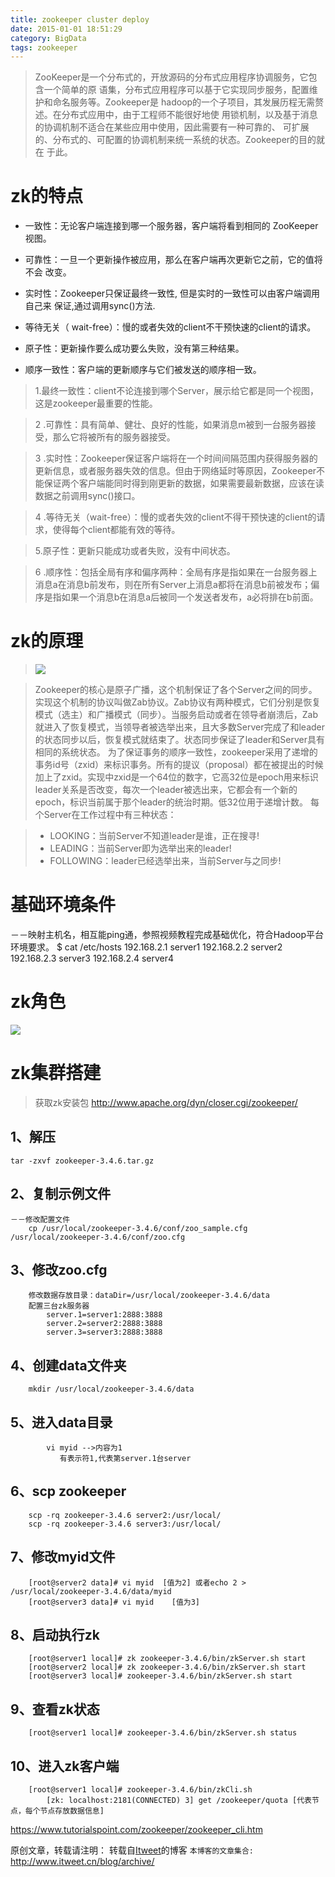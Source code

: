 ```yaml
---
title: zookeeper cluster deploy
date: 2015-01-01 18:51:29
category: BigData
tags: zookeeper
---
```

>ZooKeeper是一个分布式的，开放源码的分布式应用程序协调服务，它包含一个简单的原
>语集，分布式应用程序可以基于它实现同步服务，配置维护和命名服务等。Zookeeper是
>hadoop的一个子项目，其发展历程无需赘述。在分布式应用中，由于工程师不能很好地使
>用锁机制，以及基于消息的协调机制不适合在某些应用中使用，因此需要有一种可靠的、
>可扩展的、分布式的、可配置的协调机制来统一系统的状态。Zookeeper的目的就在
>于此。

# zk的特点
- 一致性：无论客户端连接到哪一个服务器，客户端将看到相同的 ZooKeeper 视图。

- 可靠性：一旦一个更新操作被应用，那么在客户端再次更新它之前，它的值将不会
  改变。

- 实时性：Zookeeper只保证最终一致性, 但是实时的一致性可以由客户端调用自己来
  保证,通过调用sync()方法.

- 等待无关（ wait-free）：慢的或者失效的client不干预快速的client的请求。

- 原子性：更新操作要么成功要么失败，没有第三种结果。

- 顺序一致性：客户端的更新顺序与它们被发送的顺序相一致。

> 1.最终一致性：client不论连接到哪个Server，展示给它都是同一个视图，这是zookeeper最重要的性能。

> 2 .可靠性：具有简单、健壮、良好的性能，如果消息m被到一台服务器接受，那么它将被所有的服务器接受。

> 3 .实时性：Zookeeper保证客户端将在一个时间间隔范围内获得服务器的更新信息，或者服务器失效的信息。但由于网络延时等原因，Zookeeper不能保证两个客户端能同时得到刚更新的数据，如果需要最新数据，应该在读数据之前调用sync()接口。

> 4 .等待无关（wait-free）：慢的或者失效的client不得干预快速的client的请求，使得每个client都能有效的等待。

> 5.原子性：更新只能成功或者失败，没有中间状态。

> 6 .顺序性：包括全局有序和偏序两种：全局有序是指如果在一台服务器上消息a在消息b前发布，则在所有Server上消息a都将在消息b前被发布；偏序是指如果一个消息b在消息a后被同一个发送者发布，a必将排在b前面。

# zk的原理

> ![](https://jikelab.github.io/tech-labs/screenshots/zk.jpg)

>Zookeeper的核心是原子广播，这个机制保证了各个Server之间的同步。实现这个机制的协议叫做Zab协议。Zab协议有两种模式，它们分别是恢复模式（选主）和广播模式（同步）。当服务启动或者在领导者崩溃后，Zab就进入了恢复模式，当领导者被选举出来，且大多数Server完成了和leader的状态同步以后，恢复模式就结束了。状态同步保证了leader和Server具有相同的系统状态。
>为了保证事务的顺序一致性，zookeeper采用了递增的事务id号（zxid）来标识事务。所有的提议（proposal）都在被提出的时候加上了zxid。实现中zxid是一个64位的数字，它高32位是epoch用来标识leader关系是否改变，每次一个leader被选出来，它都会有一个新的epoch，标识当前属于那个leader的统治时期。低32位用于递增计数。
>每个Server在工作过程中有三种状态：

> - LOOKING：当前Server不知道leader是谁，正在搜寻!
> - LEADING：当前Server即为选举出来的leader!
> - FOLLOWING：leader已经选举出来，当前Server与之同步!

# 基础环境条件
－－映射主机名，相互能ping通，参照视频教程完成基础优化，符合Hadoop平台环境要求。
  $ cat /etc/hosts
    192.168.2.1 server1
    192.168.2.2 server2
    192.168.2.3 server3
    192.168.2.4 server4

# zk角色
![](https://jikelab.github.io/tech-labs/screenshots/zk-observer.jpg)

# zk集群搭建
>获取zk安装包
>http://www.apache.org/dyn/closer.cgi/zookeeper/

## 1、解压
`tar -zxvf zookeeper-3.4.6.tar.gz `

## 2、复制示例文件
```	
－－修改配置文件
    cp /usr/local/zookeeper-3.4.6/conf/zoo_sample.cfg /usr/local/zookeeper-3.4.6/conf/zoo.cfg
```

## 3、修改zoo.cfg
```	
    修改数据存放目录：dataDir=/usr/local/zookeeper-3.4.6/data
	配置三台zk服务器
		server.1=server1:2888:3888
		server.2=server2:2888:3888
		server.3=server3:2888:3888
```

## 4、创建data文件夹
```	
    mkdir /usr/local/zookeeper-3.4.6/data
```

## 5、进入data目录
```		
        vi myid -->内容为1
		   有表示符1,代表第server.1台server
```

## 6、scp zookeeper
```	
    scp -rq zookeeper-3.4.6 server2:/usr/local/
	scp -rq zookeeper-3.4.6 server3:/usr/local/
```

## 7、修改myid文件
```	
    [root@server2 data]# vi myid  [值为2] 或者echo 2 > /usr/local/zookeeper-3.4.6/data/myid
	[root@server3 data]# vi myid	[值为3]
```

## 8、启动执行zk
```	
    [root@server1 local]# zk zookeeper-3.4.6/bin/zkServer.sh start
	[root@server2 local]# zk zookeeper-3.4.6/bin/zkServer.sh start
	[root@server3 local]# zookeeper-3.4.6/bin/zkServer.sh start
```

## 9、查看zk状态
```	
    [root@server1 local]# zookeeper-3.4.6/bin/zkServer.sh status
```

## 10、进入zk客户端
```	
    [root@server1 local]# zookeeper-3.4.6/bin/zkCli.sh 
		[zk: localhost:2181(CONNECTED) 3] get /zookeeper/quota [代表节点，每个节点存放数据信息]
```

https://www.tutorialspoint.com/zookeeper/zookeeper_cli.htm


原创文章，转载请注明： 转载自[Itweet](http://www.itweet.cn)的博客
`本博客的文章集合:` http://www.itweet.cn/blog/archive/